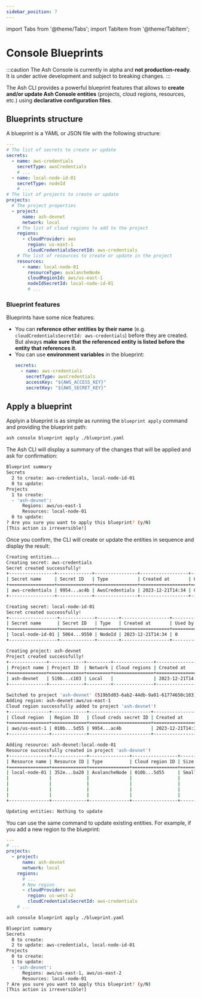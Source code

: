 ```yaml
---
sidebar_position: 7
---
```


import Tabs from '@theme/Tabs';
import TabItem from '@theme/TabItem';

# Console Blueprints

:::caution
The Ash Console is currently in alpha and **not production-ready**. It is under active development and subject to breaking changes.
:::

The Ash CLI provides a powerful blueprint features that allows to **create and/or update Ash Console entities** (projects, cloud regions, resources, etc.) using **declarative configuration files**.

## Blueprints structure

A blueprint is a YAML or JSON file with the following structure:

```yaml
---
# The list of secrets to create or update
secrets:
  - name: aws-credentials
    secretType: awsCredentials
    # ...
  - name: local-node-id-01
    secretType: nodeId
    # ...
# The list of projects to create or update
projects:
  # The project properties
  - project:
      name: ash-devnet
      network: local
    # The list of cloud regions to add to the project
    regions:
      - cloudProvider: aws
        region: us-east-1
        cloudCredentialsSecretId: aws-credentials
    # The list of resources to create or update in the project
    resources:
      - name: local-node-01
        resourceType: avalancheNode
        cloudRegionId: aws/us-east-1
        nodeIdSecretId: local-node-id-01
        # ...
```

### Blueprint features

Blueprints have some nice features:

- You can **reference other entities by their name** (e.g. `cloudCredentialsSecretId: aws-credentials`) before they are created. But always **make sure that the referenced entity is listed before the entity that references it**.
- You can use **environment variables** in the blueprint:
  ```yaml
  secrets:
    - name: aws-credentials
      secretType: awsCredentials
      accessKey: "${AWS_ACCESS_KEY}"
      secretKey: "${AWS_SECRET_KEY}"
  ```

## Apply a blueprint

Applyin a blueprint is as simple as running the `blueprint apply` command and providing the blueprint path:

```bash title="Command"
ash console blueprint apply ./blueprint.yaml
```

The Ash CLI will display a summary of the changes that will be applied and ask for confirmation:

```bash title="Confirmation prompt"
Blueprint summary
Secrets
  2 to create: aws-credentials, local-node-id-01
  0 to update:
Projects
  1 to create:
  - 'ash-devnet':
      Regions: aws/us-east-1
      Resources: local-node-01
  0 to update:
? Are you sure you want to apply this blueprint? (y/N)
[This action is irreversible!]
```

Once you confirm, the CLI will create or update the entities in sequence and display the result:

```bash title="Output"
Creating entities...
Creating secret: aws-credentials
Secret created successfully!
+-----------------+-------------+----------------+------------------+---------+
| Secret name     | Secret ID   | Type           | Created at       | Used by |
+=================+=============+================+==================+=========+
| aws-credentials | 9954...ac4b | AwsCredentials | 2023-12-21T14:34 | 0       |
+-----------------+-------------+----------------+------------------+---------+

Creating secret: local-node-id-01
Secret created successfully!
+------------------+-------------+--------+------------------+---------+
| Secret name      | Secret ID   | Type   | Created at       | Used by |
+==================+=============+========+==================+=========+
| local-node-id-01 | 5064...9550 | NodeId | 2023-12-21T14:34 | 0       |
+------------------+-------------+--------+------------------+---------+

Creating project: ash-devnet
Project created successfully!
+--------------+-------------+---------+---------------+------------------+
| Project name | Project ID  | Network | Cloud regions | Created at       |
+==============+=============+=========+===============+==================+
| ash-devnet   | 519b...c103 | Local   |               | 2023-12-21T14:34 |
+--------------+-------------+---------+---------------+------------------+

Switched to project 'ash-devnet' (519b5d03-6ab2-44db-9a01-61774650c103)!
Adding region: ash-devnet:aws/us-east-1
Cloud region successfully added to project 'ash-devnet'!
+---------------+-------------+-----------------------+------------------+-----------+
| Cloud region  | Region ID   | Cloud creds secret ID | Created at       | Status    |
+===============+=============+=======================+==================+===========+
| aws/us-east-1 | 010b...5d55 | 9954...ac4b           | 2023-12-21T14:34 | Available |
+---------------+-------------+-----------------------+------------------+-----------+

Adding resource: ash-devnet:local-node-01
Resource successfully created in project 'ash-devnet'!
+---------------+-------------+---------------+-----------------+-------+------------------+---------+--------------------------+
| Resource name | Resource ID | Type          | Cloud region ID | Size  | Created at       | Status  | Resource specific        |
+===============+=============+===============+=================+=======+==================+=========+==========================+
| local-node-01 | 352e...ba20 | AvalancheNode | 010b...5d55     | Small | 2023-12-21T14:34 | Pending |  IP address   | None     |
|               |             |               |                 |       |                  |         |  Running      | false    |
|               |             |               |                 |       |                  |         |  Bootstrapped | [false]  |
|               |             |               |                 |       |                  |         |  Healthy      | [false]  |
|               |             |               |                 |       |                  |         |  Restart req. | false    |
+---------------+-------------+---------------+-----------------+-------+------------------+---------+--------------------------+

Updating entities: Nothing to update
```

You can use the same command to update existing entities. For example, if you add a new region to the blueprint:

```yaml
---
# ...
projects:
  - project:
      name: ash-devnet
      network: local
    regions:
      # ...
      # New region
      - cloudProvider: aws
        region: us-west-2
        cloudCredentialsSecretId: aws-credentials
    # ...
```

```bash title="Command"
ash console blueprint apply ./blueprint.yaml
```

```bash title="Confirmation prompt"
Blueprint summary
Secrets
  0 to create:
  2 to update: aws-credentials, local-node-id-01
Projects
  0 to create:
  1 to update:
  - 'ash-devnet':
      Regions: aws/us-east-1, aws/us-east-2
      Resources: local-node-01
? Are you sure you want to apply this blueprint? (y/N)
[This action is irreversible!]
```
